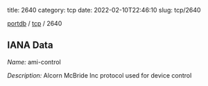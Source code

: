 title: 2640
category: tcp
date: 2022-02-10T22:46:10
slug: tcp/2640

[portdb](/) / [tcp](/category/tcp.html) / 2640


## IANA Data

_Name:_ ami-control

_Description:_ Alcorn McBride Inc protocol used for device control

